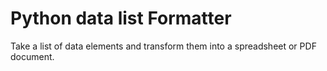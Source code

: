 # Python data list Formatter

Take a list of data elements and transform them into a spreadsheet or PDF document.

